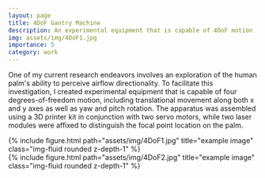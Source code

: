 ```yaml
---
layout: page
title: 4DoF Gantry Machine
description: An experimental equipment that is capable of 4DoF motion
img: assets/img/4DoF1.jpg
importance: 5
category: work
---
```


One of my current research endeavors involves an exploration of the human palm's ability to perceive airflow directionality. To facilitate this investigation, I created experimental equipment that is capable of four degrees-of-freedom motion, including translational movement along both x and y axes as well as yaw and pitch rotation. The apparatus was assembled using a 3D printer kit in conjunction with two servo motors, while two laser modules were affixed to distinguish the focal point location on the palm.

<div class="row">
    <div class="col-sm mt-3 mt-md-0">
        {% include figure.html path="assets/img/4DoF1.jpg" title="example image" class="img-fluid rounded z-depth-1" %}
    </div>
    <div class="col-sm mt-3 mt-md-0">
        {% include figure.html path="assets/img/4DoF2.jpg" title="example image" class="img-fluid rounded z-depth-1" %}
    </div>
</div>

